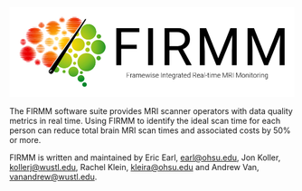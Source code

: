 ![Logo](img/FirmmLogo.png)

The FIRMM software suite provides MRI scanner operators with data quality metrics in real time. Using FIRMM to identify the ideal scan time for each person can reduce total brain MRI scan times and associated costs by 50% or more.

FIRMM is written and maintained by Eric Earl, [earl@ohsu.edu](mailto:earl@ohsu.edu), Jon Koller, [kollerj@wustl.edu](mailto:kollerj@wustl.edu), Rachel Klein, [kleira@ohsu.edu](mailto:kleira@ohsu.edu) and Andrew Van, [vanandrew@wustl.edu](mailto:vanandrew@wustl.edu).
